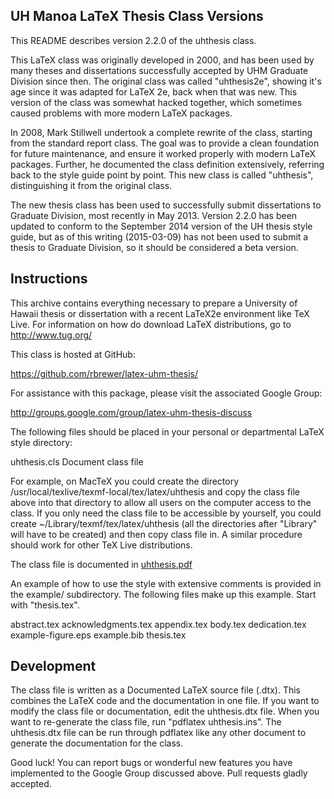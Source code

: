 UH Manoa LaTeX Thesis Class Versions
------------------------------------
This README describes version 2.2.0 of the uhthesis class.

This LaTeX class was originally developed in 2000, and has been used by many
theses and dissertations successfully accepted by UHM Graduate Division since
then. The original class was called "uhthesis2e", showing it's age since it was
adapted for LaTeX 2e, back when that was new. This version of the class was
somewhat hacked together, which sometimes caused problems with more modern
LaTeX packages.

In 2008, Mark Stillwell undertook a complete rewrite of the class, starting
from the standard report class. The goal was to provide a clean foundation for
future maintenance, and ensure it worked properly with modern LaTeX packages.
Further, he documented the class definition extensively, referring back to the
style guide point by point. This new class is called "uhthesis",
distinguishing it from the original class.

The new thesis class has been used to successfully submit dissertations to
Graduate Division, most recently in May 2013. Version 2.2.0 has been updated
to conform to the September 2014 version of the UH thesis style guide, but
as of this writing (2015-03-09) has not been used to submit a thesis to
Graduate Division, so it should be considered a beta version.


Instructions
------------
This archive contains everything necessary to prepare a University of Hawaii
thesis or dissertation with a recent LaTeX2e environment like TeX Live. For
information on how do download LaTeX distributions, go to <http://www.tug.org/>

This class is hosted at GitHub:

<https://github.com/rbrewer/latex-uhm-thesis/>

For assistance with this package, please visit the associated Google Group:

<http://groups.google.com/group/latex-uhm-thesis-discuss>

The following files should be placed in your personal or departmental LaTeX
style directory:

uhthesis.cls	Document class file

For example, on MacTeX you could create the directory
/usr/local/texlive/texmf-local/tex/latex/uhthesis and copy the class file
above into that directory to allow all users on the computer access to the
class. If you only need the class file to be accessible by yourself, you
could create ~/Library/texmf/tex/latex/uhthesis (all the directories after
"Library" will have to be created) and then copy class file in. A similar
procedure should work for other TeX Live distributions.

The class file is documented in [uhthesis.pdf](https://github.com/rbrewer/latex-uhm-thesis/raw/master/uhthesis.pdf)

An example of how to use the style with extensive comments is provided in the
example/ subdirectory. The following files make up this example. Start with
"thesis.tex".

abstract.tex
acknowledgments.tex
appendix.tex
body.tex
dedication.tex
example-figure.eps
example.bib
thesis.tex


Development
-----------
The class file is written as a Documented LaTeX source file (.dtx). This
combines the LaTeX code and the documentation in one file. If you want to
modify the class file or documentation, edit the uhthesis.dtx file. When you
want to re-generate the class file, run "pdflatex uhthesis.ins". The
uhthesis.dtx file can be run through pdflatex like any other document to
generate the documentation for the class.

Good luck! You can report bugs or wonderful new features you have implemented
to the Google Group discussed above. Pull requests gladly accepted.
